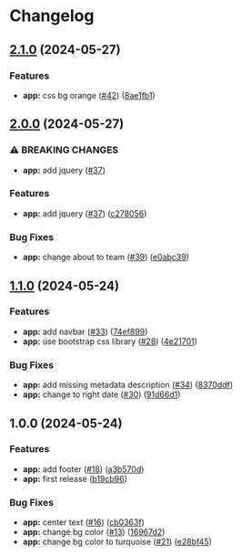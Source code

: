 # Changelog

## [2.1.0](https://github.com/zaap59/sandbox-release/compare/v2.0.0...v2.1.0) (2024-05-27)


### Features

* **app:** css bg orange ([#42](https://github.com/zaap59/sandbox-release/issues/42)) ([8ae1fb1](https://github.com/zaap59/sandbox-release/commit/8ae1fb13bf7946342fa1418fd668b6f424ffad7c))

## [2.0.0](https://github.com/zaap59/sandbox-release/compare/v1.1.0...v2.0.0) (2024-05-27)


### ⚠ BREAKING CHANGES

* **app:** add jquery ([#37](https://github.com/zaap59/sandbox-release/issues/37))

### Features

* **app:** add jquery ([#37](https://github.com/zaap59/sandbox-release/issues/37)) ([c278056](https://github.com/zaap59/sandbox-release/commit/c278056436f47dafe1b1968df90afa47e8e0cca6))


### Bug Fixes

* **app:** change about to team ([#39](https://github.com/zaap59/sandbox-release/issues/39)) ([e0abc39](https://github.com/zaap59/sandbox-release/commit/e0abc39450dead1e8aac67ca3759de92703ac2a6))

## [1.1.0](https://github.com/zaap59/sandbox-release/compare/v1.0.0...v1.1.0) (2024-05-24)


### Features

* **app:** add navbar ([#33](https://github.com/zaap59/sandbox-release/issues/33)) ([74ef899](https://github.com/zaap59/sandbox-release/commit/74ef899841e86f9834d3381aef8a4ad512c20045))
* **app:** use bootstrap css library ([#28](https://github.com/zaap59/sandbox-release/issues/28)) ([4e21701](https://github.com/zaap59/sandbox-release/commit/4e217013effe4ead09d36ac8c1975076ac29c310))


### Bug Fixes

* **app:** add missing metadata description ([#34](https://github.com/zaap59/sandbox-release/issues/34)) ([8370ddf](https://github.com/zaap59/sandbox-release/commit/8370ddf12444cd2503bb4e25bae0e16c12af061f))
* **app:** change to right date ([#30](https://github.com/zaap59/sandbox-release/issues/30)) ([91d66d1](https://github.com/zaap59/sandbox-release/commit/91d66d17f021abd60db53679632b7d3625b397d2))

## 1.0.0 (2024-05-24)


### Features

* **app:** add footer ([#18](https://github.com/zaap59/sandbox-release/issues/18)) ([a3b570d](https://github.com/zaap59/sandbox-release/commit/a3b570d8d800e76f20d4886056a40448c50ef0ea))
* **app:** first release ([b19cb96](https://github.com/zaap59/sandbox-release/commit/b19cb96a4f6962e91f81d226311ddb13e34dc55e))


### Bug Fixes

* **app:** center text ([#16](https://github.com/zaap59/sandbox-release/issues/16)) ([cb0363f](https://github.com/zaap59/sandbox-release/commit/cb0363fe091e1e809027cb8cb0f8a9994c94112d))
* **app:** change bg color ([#13](https://github.com/zaap59/sandbox-release/issues/13)) ([16967d2](https://github.com/zaap59/sandbox-release/commit/16967d24abc01f662c99a31b125df41019433c61))
* **app:** change bg color to turquoise ([#21](https://github.com/zaap59/sandbox-release/issues/21)) ([e28bf45](https://github.com/zaap59/sandbox-release/commit/e28bf453a2b0ddce0e8df80b24d8f06066a6f8b2))
